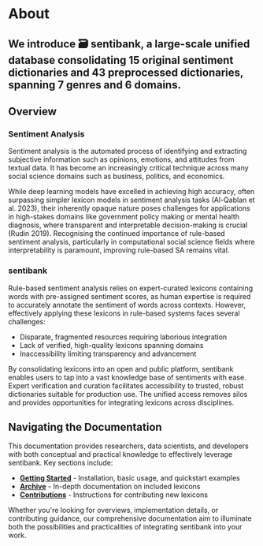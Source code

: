 # About 

## We introduce 🗃️ sentibank, **a large-scale unified database consolidating 15 original sentiment dictionaries and 43 preprocessed dictionaries, spanning 7 genres and 6 domains**.

## Overview 

### Sentiment Analysis

Sentiment analysis is the automated process of identifying and extracting subjective information such as opinions, emotions, and attitudes from textual data. It has become an increasingly critical technique across many social science domains such as business, politics, and economics. 

While deep learning models have excelled in achieving high accuracy, often surpassing simpler lexicon models in sentiment analysis tasks (Al-Qablan
et al. 2023), their inherently opaque nature poses challenges for applications in high-stakes domains like government policy making or mental health diagnosis, where transparent and interpretable decision-making is crucial (Rudin 2019). Recognising the continued importance of rule-based sentiment analysis, particularly in computational social science fields where interpretability is paramount, improving rule-based SA remains vital. 

### sentibank

Rule-based sentiment analysis relies on expert-curated lexicons containing words with pre-assigned sentiment scores, as human expertise is required to accurately annotate the sentiment of words across contexts. However, effectively applying these lexicons in rule-based systems faces several challenges:

- Disparate, fragmented resources requiring laborious integration
- Lack of verified, high-quality lexicons spanning domains 
- Inaccessibility limiting transparency and advancement

By consolidating lexicons into an open and public platform, sentibank enables users to tap into a vast knowledge base of sentiments with ease. Expert verification and curation facilitates accessibility to trusted, robust dictionaries suitable for production use. The unified access removes silos and provides opportunities for integrating lexicons across disciplines.

## Navigating the Documentation

This documentation provides researchers, data scientists, and developers with both conceptual and practical knowledge to effectively leverage sentibank. Key sections include:

- **[Getting Started](../getting_started/installation.ipynb)** - Installation, basic usage, and quickstart examples
- **[Archive](../archive/intro.md)** - In-depth documentation on included lexicons 
- **[Contributions](../Contributions.md)** - Instructions for contributing new lexicons

Whether you're looking for overviews, implementation details, or contributing guidance, our comprehensive documentation aim to illuminate both the possibilities and practicalities of integrating sentibank into your work.
